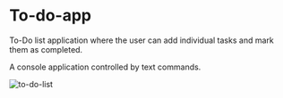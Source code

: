 # To-do-app

To-Do list application where the user can add individual tasks and mark them as completed.

A console application controlled by text commands.

![to-do-list](https://github.com/pavelmikuska/To-do-app/assets/148046859/c58683f0-712f-4d4a-bc31-7939f2b00605)
